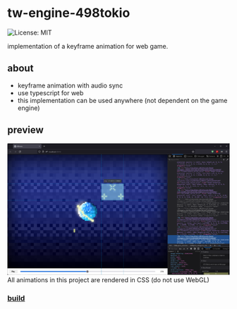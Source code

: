 # tw-engine-498tokio
![License: MIT](https://img.shields.io/github/license/noname0310/tw-engine-498tokio)

implementation of a keyframe animation for web game.

## about
- keyframe animation with audio sync
- use typescript for web
- this implementation can be used anywhere (not dependent on the game engine)

## preview
![preview](docs/preview.png)
All animations in this project are rendered in CSS (do not use WebGL)

### [build](build/index.html)